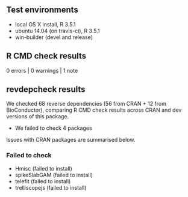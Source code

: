 ## Test environments
* local OS X install, R 3.5.1
* ubuntu 14.04 (on travis-ci), R 3.5.1
* win-builder (devel and release)

## R CMD check results

0 errors | 0 warnings | 1 note

## revdepcheck results

We checked 68 reverse dependencies (56 from CRAN + 12 from BioConductor), comparing R CMD check results across CRAN and dev versions of this package.

 * We failed to check 4 packages

Issues with CRAN packages are summarised below.

### Failed to check

* Hmisc         (failed to install)
* spikeSlabGAM  (failed to install)
* telefit       (failed to install)
* trelliscopejs (failed to install)

